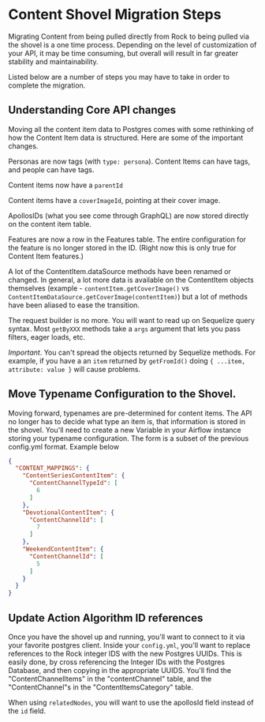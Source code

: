 # Content Shovel Migration Steps

Migrating Content from being pulled directly from Rock to being pulled via the shovel is a one time process. Depending on the level of customization of your API, it may be time consuming, but overall will result in far greater stability and maintainability. 

Listed below are a number of steps you may have to take in order to complete the migration. 

## Understanding Core API changes 

Moving all the content item data to Postgres comes with some rethinking of how the Content Item data is structured. Here are some of the important changes. 

Personas are now tags (with `type: persona`). Content Items can have tags, and people can have tags. 

Content items now have a `parentId` 

Content items have a `coverImageId`, pointing at their cover image. 

ApollosIDs (what you see come through GraphQL) are now stored directly on the content item table.

Features are now a row in the Features table. The entire configuration for the feature is no longer stored in the ID. (Right now this is only true for Content Item features.)

A lot of the ContentItem.dataSource methods have been renamed or changed. In general, a lot more data is available on the ContentItem objects themselves (example - `contentItem.getCoverImage()` vs `ContentItemDataSource.getCoverImage(contentItem)`) but a lot of methods have been aliased to ease the transition.

The request builder is no more. You will want to read up on Sequelize query syntax. Most `getByXXX` methods take a `args` argument that lets you pass filters, eager loads, etc. 

*Important*. You can't spread the objects returned by Sequelize methods. For example, if you have a an `item` returned by `getFromId()` doing `{ ...item, attribute: value }` will cause problems. 



## Move Typename Configuration to the Shovel.

Moving forward, typenames are pre-determined for content items. The API no longer has to decide what type an item is, that information is stored in the shovel. You'll need to create a new Variable in your Airflow instance storing your typename configuration. The form is a subset of the previous config.yml format. Example below 

```json
{
  "CONTENT_MAPPINGS": {
    "ContentSeriesContentItem": {
      "ContentChannelTypeId": [
        6
      ]
    },
    "DevotionalContentItem": {
      "ContentChannelId": [
        7
      ]
    },
    "WeekendContentItem": {
      "ContentChannelId": [
        5
      ]
    }
  }
}
```

## Update Action Algorithm ID references

Once you have the shovel up and running, you'll want to connect to it via your favorite postgres client. Inside your `config.yml`, you'll want to replace references to the Rock integer IDS with the new Postgres UUIDs. This is easily done, by cross referencing the Integer IDs with the Postgres Database, and then copying in the appropriate UUIDS. You'll find the "ContentChannelItems" in the "contentChannel" table, and the "ContentChannel"s in the "ContentItemsCategory" table. 

When using `relatedNodes`, you will want to use the apollosId field instead of the `id` field.


